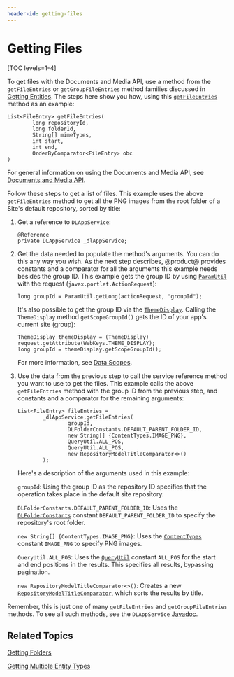 ```yaml
---
header-id: getting-files
---
```


# Getting Files

[TOC levels=1-4]

To get files with the Documents and Media API, use a method from the 
`getFileEntries` or `getGroupFileEntries` method families discussed in 
[Getting Entities](/docs/7-2/frameworks/-/knowledge_base/frameworks/getting-entities). 
The steps here show you how, using this 
[`getFileEntries`](@platform-ref@/7.2-latest/javadocs/portal-kernel/com/liferay/document/library/kernel/service/DLAppService.html#getFileEntries-long-long-java.lang.String:A-int-int-com.liferay.portal.kernel.util.OrderByComparator-) 
method as an example: 

    List<FileEntry> getFileEntries(
            long repositoryId, 
            long folderId, 
            String[] mimeTypes, 
            int start, 
            int end, 
            OrderByComparator<FileEntry> obc
    )

For general information on using the Documents and Media API, see 
[Documents and Media API](/docs/7-2/frameworks/-/knowledge_base/frameworks/documents-and-media-api). 

Follow these steps to get a list of files. This example uses the above 
`getFileEntries` method to get all the PNG images from the root folder of a 
Site's default repository, sorted by title: 

1.  Get a reference to `DLAppService`: 

        @Reference
        private DLAppService _dlAppService;

2.  Get the data needed to populate the method's arguments. You can do this any 
    way you wish. As the next step describes, @product@ provides constants and a 
    comparator for all the arguments this example needs besides the group ID. 
    This example gets the group ID by using 
    [`ParamUtil`](@platform-ref@/7.2-latest/javadocs/portal-kernel/com/liferay/portal/kernel/util/ParamUtil.html) 
    with the request (`javax.portlet.ActionRequest`): 

        long groupId = ParamUtil.getLong(actionRequest, "groupId");

    It's also possible to get the group ID via the 
    [`ThemeDisplay`](@platform-ref@/7.2-latest/javadocs/portal-kernel/com/liferay/portal/kernel/theme/ThemeDisplay.html). 
    Calling the `ThemeDisplay` method `getScopeGroupId()` gets the ID of your 
    app's current site (group): 

        ThemeDisplay themeDisplay = (ThemeDisplay) request.getAttribute(WebKeys.THEME_DISPLAY);
        long groupId = themeDisplay.getScopeGroupId();

    For more information, see 
    [Data Scopes](/docs/7-2/frameworks/-/knowledge_base/frameworks/data-scopes). 

3.  Use the data from the previous step to call the service reference method you
    want to use to get the files. This example calls the above `getFileEntries`
    method with the group ID from the previous step, and constants and a 
    comparator for the remaining arguments: 

        List<FileEntry> fileEntries = 
                _dlAppService.getFileEntries(
                        groupId, 
                        DLFolderConstants.DEFAULT_PARENT_FOLDER_ID, 
                        new String[] {ContentTypes.IMAGE_PNG}, 
                        QueryUtil.ALL_POS, 
                        QueryUtil.ALL_POS, 
                        new RepositoryModelTitleComparator<>()
                );

    Here's a description of the arguments used in this example: 

    `groupId`: Using the group ID as the repository ID specifies that the 
    operation takes place in the default site repository. 

    `DLFolderConstants.DEFAULT_PARENT_FOLDER_ID`: Uses the 
    [`DLFolderConstants`](@platform-ref@/7.2-latest/javadocs/portal-kernel/com/liferay/document/library/kernel/model/DLFolderConstants.html) 
    constant `DEFAULT_PARENT_FOLDER_ID` to specify the repository's root folder. 

    `new String[] {ContentTypes.IMAGE_PNG}`: Uses the 
    [`ContentTypes`](@platform-ref@/7.2-latest/javadocs/portal-kernel/com/liferay/portal/kernel/util/ContentTypes.html) 
    constant `IMAGE_PNG` to specify PNG images. 

    `QueryUtil.ALL_POS`: Uses the 
    [`QueryUtil`](@platform-ref@/7.2-latest/javadocs/portal-kernel/com/liferay/portal/kernel/dao/orm/QueryUtil.html) 
    constant `ALL_POS` for the start and end positions in the results. This 
    specifies all results, bypassing pagination. 

    `new RepositoryModelTitleComparator<>()`: Creates a new 
    [`RepositoryModelTitleComparator`](@platform-ref@/7.2-latest/javadocs/portal-kernel/com/liferay/document/library/kernel/util/comparator/RepositoryModelTitleComparator.html), 
    which sorts the results by title. 

Remember, this is just one of many `getFileEntries` and `getGroupFileEntries` 
methods. To see all such methods, see the `DLAppService` 
[Javadoc](@platform-ref@/7.2-latest/javadocs/portal-kernel/com/liferay/document/library/kernel/service/DLAppService.html). 

## Related Topics

[Getting Folders](/docs/7-2/frameworks/-/knowledge_base/frameworks/getting-folders)

[Getting Multiple Entity Types](/docs/7-2/frameworks/-/knowledge_base/frameworks/getting-multiple-entity-types)
